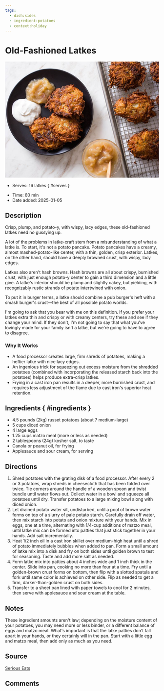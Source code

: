 ```yaml
---
tags:
  - dish:sides
  - ingredient:potatoes
  - context:holiday
---
```

<!-- Tags can have colon, but no space around it -->

# Old-Fashioned Latkes

![Recipe picture](../images/latkes.jpg)

<!-- Serves has to be a single number, no dashes, but text is allowed after the
number (e.g., 24 cookies) -->
- Serves: 16 latkes
{ #serves }
<!-- Time is not parsed, so anything can be input here, and additional
values can be added (e.g., "active time", "cooking time", etc) -->
- Time: 60 min
- Date added: 2025-01-05 

## Description
Crisp, plump, and potato-y, with wispy, lacy edges, these old-fashioned latkes need no gussying up.

A lot of the problems in latke-craft stem from a misunderstanding of what a latke is. To start, it's not a potato pancake. Potato pancakes have a creamy, almost mashed-potato-like center, with a thin, golden, crisp exterior. Latkes, on the other hand, should have a deeply browned crust, with wispy, lacy edges.

Latkes also aren't hash browns. Hash browns are all about crispy, burnished crust, with just enough potato-y center to gain a third dimension and a little give. A latke's interior should be plump and slightly cakey, but yielding, with recognizably rustic strands of potato intertwined with onion.

To put it in burger terms, a latke should combine a pub burger's heft with a smash burger's crust—the best of all possible potato worlds.

I'm going to ask that you bear with me on this definition. If you prefer your latkes extra thin and crispy or with creamy centers, try these and see if they change your mind. If they don't, I'm not going to say that what you've lovingly made for your family isn't a latke, but we're going to have to agree to disagree. 
### Why It Works
- A food processor creates large, firm shreds of potatoes, making a heftier latke with nice lacy edges.
- An ingenious trick for squeezing out excess moisture from the shredded potatoes (combined with incorporating the released starch back into the potatoes) helps produce extra-crisp latkes.
- Frying in a cast iron pan results in a deeper, more burnished crust, and requires less adjustment of the flame due to cast iron's superior heat retention.

## Ingredients { #ingredients }

<!-- Decimals are allowed, fractions are not. For ranges, use only a single dash
and no spaces between the numbers. -->

- 4.5 pounds (2kg) russet potatoes (about 7 medium-large)
- 5 cups diced onion
- 4 large eggs
- 1.25 cups matzo meal (more or less as needed)
- 2 tablespoons (24g) kosher salt, to taste
- Canola or peanut oil, for frying
- Applesauce and sour cream, for serving

## Directions

<!-- If you have a direction that refers to a number of some ingredient, wrap
the number in asterisks and add `{.ingredient-num}` afterwards. For example,
write `Add 2 Tbsp oil to pan` as `Add *2*{.ingredient-num} to pan`. This allows
us to properly change the number when changing the serves value. -->

1. Shred potatoes with the grating disk of a food processor. After every 2 or 3 potatoes, wrap shreds in cheesecloth that has been folded over twice. Tie corners around the handle of a wooden spoon and twist bundle until water flows out. Collect water in a bowl and squeeze all potatoes until dry. Transfer potatoes to a large mixing bowl along with diced onion.
2. Let drained potato water sit, undisturbed, until a pool of brown water forms on top of a slurry of pale potato starch. Carefully drain off water, then mix starch into potato and onion mixture with your hands. Mix in eggs, one at a time, alternating with 1/4-cup additions of matzo meal, until latke mix can be formed into patties that just stick together in your hands. Add salt incrementally.
3. Heat 1/2 inch oil in a cast iron skillet over medium-high heat until a shred of potato immediately bubbles when added to pan. Form a small amount of latke mix into a disk and fry on both sides until golden brown to test for seasoning. Taste and add more salt as needed.
4. Form latke mix into patties about 4 inches wide and 1 inch thick in the center. Slide into pan, cooking no more than four at a time. Fry until a golden-brown crust forms on bottom, then flip with a slotted spatula and fork until same color is achieved on other side. Flip as needed to get a firm, darker-than-golden crust on both sides.
5. Transfer to a sheet pan lined with paper towels to cool for 2 minutes, then serve with applesauce and sour cream at the table. 

## Notes
These ingredient amounts aren't law; depending on the moisture content of your potatoes, you may need more or less binder, or a different balance of eggs and matzo meal. What's important is that the latke patties don't fall apart in your hands, or they certainly will in the pan. Start with a little egg and matzo meal, then add only as much as you need.

## Source
[Serious Eats](https://www.seriouseats.com/old-fashioned-latkes-chanukah-hanukah-potato-pancakes)

## Comments
